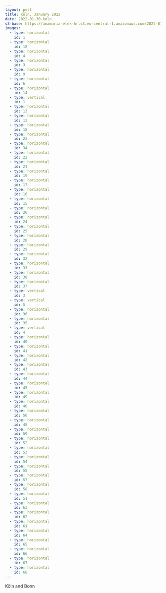 ```yaml
---
layout: post
title: Köln, January 2022
date: 2022-01-30-koln
s3-base: https://anamaria-elek-hr.s3.eu-central-1.amazonaws.com/2022-01-30-koln
images:
  - type: horizontal
    id: 1
  - type: horizontal
    id: 18
  - type: horizontal
    id: 4
  - type: horizontal
    id: 3
  - type: horizontal
    id: 9
  - type: horizontal
    id: 6
  - type: horizontal
    id: 14
  - type: vertical
    id: 1
  - type: horizontal
    id: 13
  - type: horizontal
    id: 12
  - type: horizontal
    id: 18
  - type: horizontal
    id: 23
  - type: horizontal
    id: 34
  - type: horizontal
    id: 22
  - type: horizontal
    id: 21
  - type: horizontal
    id: 19
  - type: horizontal
    id: 17
  - type: horizontal
    id: 16
  - type: horizontal
    id: 15
  - type: horizontal
    id: 26
  - type: horizontal
    id: 24
  - type: horizontal
    id: 25
  - type: horizontal
    id: 28
  - type: horizontal
    id: 29
  - type: horizontal
    id: 32
  - type: horizontal
    id: 33
  - type: horizontal
    id: 38
  - type: horizontal
    id: 37
  - type: vertical
    id: 3
  - type: vertical
    id: 5
  - type: horizontal
    id: 36
  - type: horizontal
    id: 35
  - type: vertical
    id: 4
  - type: horizontal
    id: 40
  - type: horizontal
    id: 41
  - type: horizontal
    id: 42
  - type: horizontal
    id: 43
  - type: horizontal
    id: 44
  - type: horizontal
    id: 45
  - type: horizontal
    id: 49
  - type: horizontal
    id: 46
  - type: horizontal
    id: 50
  - type: horizontal
    id: 48
  - type: horizontal
    id: 59
  - type: horizontal
    id: 52
  - type: horizontal
    id: 53
  - type: horizontal
    id: 54
  - type: horizontal
    id: 55
  - type: horizontal
    id: 57
  - type: horizontal
    id: 58
  - type: horizontal
    id: 51
  - type: horizontal
    id: 63
  - type: horizontal
    id: 62
  - type: horizontal
    id: 61
  - type: horizontal
    id: 64
  - type: horizontal
    id: 65
  - type: horizontal
    id: 66
  - type: horizontal
    id: 67
  - type: horizontal
    id: 68
---
```


Köln and Bonn

